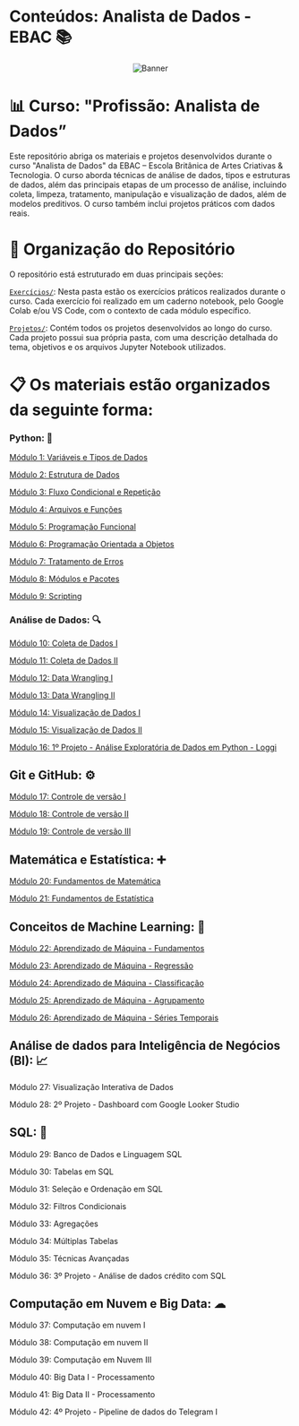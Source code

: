 # Conteúdos: Analista de Dados - EBAC 📚

<p align="center">
  <img src="https://i.pinimg.com/736x/95/fe/7a/95fe7a6efd8ed2054a5552dda2d78731.jpg" alt="Banner">
</p>

# 📊 Curso: "Profissão: Analista de Dados”

Este repositório abriga os materiais e projetos desenvolvidos durante o curso "Analista de Dados" da EBAC – Escola Britânica de Artes Criativas & Tecnologia. O curso aborda técnicas de análise de dados, tipos e estruturas de dados, além das principais etapas de um processo de análise, incluindo coleta, limpeza, tratamento, manipulação e visualização de dados, além de modelos preditivos. O curso também inclui projetos práticos com dados reais.

# 📂 Organização do Repositório

O repositório está estruturado em duas principais seções:

[```Exercícios/```](https://github.com/laurencedata/EBAC/tree/main/Exerc%C3%ADcios): Nesta pasta estão os exercícios práticos realizados durante o curso. Cada exercício foi realizado em um caderno notebook, pelo Google Colab e/ou VS Code, com o contexto de cada módulo específico.

[```Projetos/```](https://github.com/laurencedata/EBAC/tree/main/Projetos): Contém todos os projetos desenvolvidos ao longo do curso. Cada projeto possui sua própria pasta, com uma descrição detalhada do tema, objetivos e os arquivos Jupyter Notebook utilizados.

# 📋 Os materiais estão organizados da seguinte forma:

### Python: 🎲

[Módulo 1: Variáveis e Tipos de Dados](https://github.com/laurencedata/EBAC/blob/main/Exerc%C3%ADcios/M1.Variaveis_TiposDados.ipynb)

[Módulo 2: Estrutura de Dados](https://github.com/laurencedata/EBAC/blob/main/Exerc%C3%ADcios/M2.Estruturas_Dados.ipynb)

[Módulo 3: Fluxo Condicional e Repetição](https://github.com/laurencedata/EBAC/blob/main/Exerc%C3%ADcios/M3.Estrutura_Condicional.ipynb)

[Módulo 4: Arquivos e Funções](https://github.com/laurencedata/EBAC/blob/main/Exerc%C3%ADcios/M4.Arquivos_Funcoes.ipynb)

[Módulo 5: Programação Funcional](https://github.com/laurencedata/EBAC/blob/main/Exerc%C3%ADcios/M5.Programacao_Funcional.ipynb)

[Módulo 6: Programação Orientada a Objetos](https://github.com/laurencedata/EBAC/blob/main/Exerc%C3%ADcios/M6.Prog_Orien_Objetos.ipynb)

[Módulo 7: Tratamento de Erros](https://github.com/laurencedata/EBAC/blob/main/Exerc%C3%ADcios/M7.Tratamento_Erros.ipynb)

[Módulo 8: Módulos e Pacotes](https://github.com/laurencedata/EBAC/blob/main/Exerc%C3%ADcios/M8.Modulos_Pacotes.ipynb)

[Módulo 9: Scripting](https://github.com/laurencedata/EBAC/blob/main/Exerc%C3%ADcios/M9.Scripting.ipynb)

### Análise de Dados: 🔍

[Módulo 10: Coleta de Dados I](https://github.com/laurencedata/EBAC/blob/main/Exerc%C3%ADcios/M10.Coleta_Dados.ipynb)

[Módulo 11: Coleta de Dados II](https://github.com/laurencedata/EBAC/blob/main/Exerc%C3%ADcios/M11.Coleta_Dados_II.ipynb)

[Módulo 12: Data Wrangling I](https://github.com/laurencedata/EBAC/blob/main/Exerc%C3%ADcios/M12.Data_Wrangling_I.ipynb)

[Módulo 13: Data Wrangling II](https://github.com/laurencedata/EBAC/blob/main/Exerc%C3%ADcios/M13.Data_Wrangling_II.ipynb)

[Módulo 14: Visualização de Dados I](https://github.com/laurencedata/EBAC/blob/main/Exerc%C3%ADcios/M14.Visualizacao_Dados_I.ipynb)

[Módulo 15: Visualização de Dados II](https://github.com/laurencedata/EBAC/blob/main/Exerc%C3%ADcios/M15.Visualizacao_Dados_II.ipynb)

[Módulo 16: 1º Projeto - Análise Exploratória de Dados em Python - Loggi](https://github.com/laurencedata/projeto-analise-dados/blob/main/Projeto_Loggi_AED.ipynb)

## Git e GitHub: ⚙️

[Módulo 17: Controle de versão I](https://github.com/laurencedata/EBAC/blob/main/Exerc%C3%ADcios/M17.Controle_Versao_I.ipynb)

[Módulo 18: Controle de versão II](https://github.com/laurencedata/EBAC/blob/main/Exerc%C3%ADcios/M18_Controle_Versao_II.ipynb)

[Módulo 19: Controle de versão III](https://github.com/laurencedata/EBAC/blob/main/Exerc%C3%ADcios/M19.Controle_Versao_III.ipynb)

## Matemática e Estatística: ➕

[Módulo 20: Fundamentos de Matemática](https://github.com/laurencedata/EBAC/blob/main/Exerc%C3%ADcios/M20.Fundamentos_Matematica.ipynb)

[Módulo 21: Fundamentos de Estatística](https://github.com/laurencedata/EBAC/blob/main/Exerc%C3%ADcios/M21.Fundamentos_Estatistica.ipynb)

## Conceitos de Machine Learning: 🤖

[Módulo 22: Aprendizado de Máquina - Fundamentos](https://github.com/laurencedata/EBAC/blob/main/Exerc%C3%ADcios/M22.Fundamentos_ML.ipynb)

[Módulo 23: Aprendizado de Máquina - Regressão](https://github.com/laurencedata/EBAC/blob/main/Exerc%C3%ADcios/M23.Regressao_ML.ipynb)

[Módulo 24: Aprendizado de Máquina - Classificação](https://github.com/laurencedata/EBAC/blob/main/Exerc%C3%ADcios/M24.Classificacao_ML.ipynb)

[Módulo 25: Aprendizado de Máquina - Agrupamento](https://github.com/laurencedata/EBAC/blob/main/Exerc%C3%ADcios/M25.Agrupamento_ML.ipynb)

[Módulo 26: Aprendizado de Máquina - Séries Temporais](https://github.com/laurencedata/EBAC/blob/main/Exerc%C3%ADcios/M26.Series_Temporais_ML.ipynb)

## Análise de dados para Inteligência de Negócios (BI): 📈 

Módulo 27: Visualização Interativa de Dados

Módulo 28: 2º Projeto - Dashboard com Google Looker Studio

## SQL: 📑

Módulo 29: Banco de Dados e Linguagem SQL

Módulo 30: Tabelas em SQL

Módulo 31: Seleção e Ordenação em SQL

Módulo 32: Filtros Condicionais

Módulo 33: Agregações

Módulo 34: Múltiplas Tabelas

Módulo 35: Técnicas Avançadas

Módulo 36: 3º Projeto - Análise de dados crédito com SQL

## Computação em Nuvem e Big Data: ☁

Módulo 37: Computação em nuvem I

Módulo 38: Computação em nuvem II

Módulo 39: Computação em Nuvem III

Módulo 40: Big Data I - Processamento

Módulo 41: Big Data II - Processamento

Módulo 42: 4º Projeto - Pipeline de dados do Telegram I
